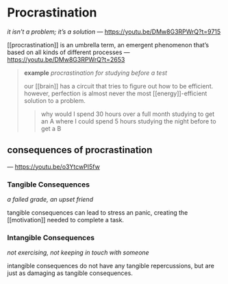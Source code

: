 # Procrastination

_it isn’t a problem; it’s a solution_ &mdash; <https://youtu.be/DMw8G3RPWrQ?t=9715>

[[procrastination]] is an umbrella term, an emergent phenomenon that’s based on all kinds of different processes &mdash; <https://youtu.be/DMw8G3RPWrQ?t=2653>

> **example** _procrastination for studying before a test_
>
> our [[brain]] has a circuit that tries to figure out how to be efficient. however, perfection is almost never the most [[energy]]-efficient solution to a problem.
>
> > why would I spend 30 hours over a full month studying to get an A where I could spend 5 hours studying the night before to get a B

## consequences of procrastination

&mdash; <https://youtu.be/o3YtcwPI5fw>

### Tangible Consequences

_a failed grade, an upset friend_

tangible consequences can lead to stress an panic, creating the [[motivation]] needed to complete a task.

### Intangible Consequences

_not exercising, not keeping in touch with someone_

intangible consequences do not have any tangible repercussions, but are just as damaging as tangible consequences.
